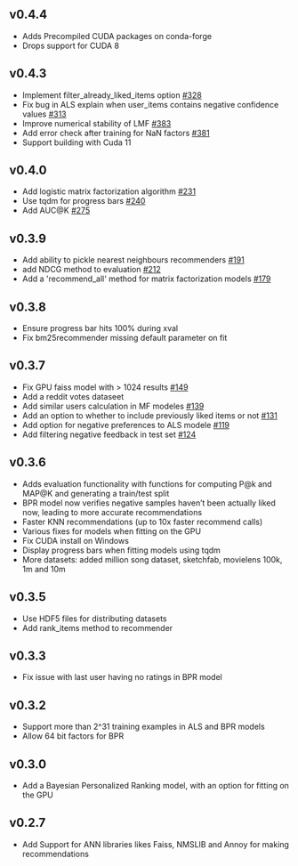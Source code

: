 ## v0.4.4

* Adds Precompiled CUDA packages on conda-forge
* Drops support for CUDA 8

## v0.4.3

* Implement filter_already_liked_items option [#328](https://github.com/benfred/implicit/pull/328)
* Fix bug in ALS explain when user_items contains negative confidence values [#313](https://github.com/benfred/implicit/pull/313)
* Improve numerical stability of LMF [#383](https://github.com/benfred/implicit/pull/383)
* Add error check after training for NaN factors [#381](https://github.com/benfred/implicit/pull/381)
* Support building with Cuda 11

## v0.4.0

* Add logistic matrix factorization algorithm [#231](https://github.com/benfred/implicit/pull/231)
* Use tqdm for progress bars [#240](https://github.com/benfred/implicit/pull/240)
* Add AUC@K [#275](https://github.com/benfred/implicit/pull/275)

## v0.3.9

* Add ability to pickle nearest neighbours recommenders [#191](https://github.com/benfred/implicit/issues/191)
* add NDCG method to evaluation [#212](https://github.com/benfred/implicit/pull/212)
* Add a 'recommend_all' method for matrix factorization models [#179](https://github.com/benfred/implicit/pull/179)

## v0.3.8

* Ensure progress bar hits 100% during xval
* Fix bm25recommender missing default parameter on fit

## v0.3.7

* Fix GPU faiss model with > 1024 results [#149](https://github.com/benfred/implicit/issues/149)
* Add a reddit votes dataseet
* Add similar users calculation in MF modeles [#139](https://github.com/benfred/implicit/pull/139)
* Add an option to whether to include previously liked items or not [#131](https://github.com/benfred/implicit/issues/13)
* Add option for negative preferences to ALS modele [#119](https://github.com/benfred/implicit/issues/119)
* Add filtering negative feedback in test set [#124](https://github.com/benfred/implicit/issues/124)

## v0.3.6

* Adds evaluation functionality with functions for computing P@k and MAP@K and generating a train/test split
* BPR model now verifies negative samples haven’t been actually liked now, leading to more accurate recommendations
* Faster KNN recommendations (up to 10x faster recommend calls)
* Various fixes for models when fitting on the GPU
* Fix CUDA install on Windows
* Display progress bars when fitting models using tqdm
* More datasets: added million song dataset, sketchfab, movielens 100k, 1m and 10m

## v0.3.5

* Use HDF5 files for distributing datasets
* Add rank_items method to recommender

## v0.3.3

* Fix issue with last user having no ratings in BPR model

## v0.3.2

* Support more than 2^31 training examples in ALS and BPR models
* Allow 64 bit factors for BPR

## v0.3.0
* Add a Bayesian Personalized Ranking model, with an option for fitting on the GPU

## v0.2.7
* Add Support for ANN libraries likes Faiss, NMSLIB and Annoy for making recommendations

